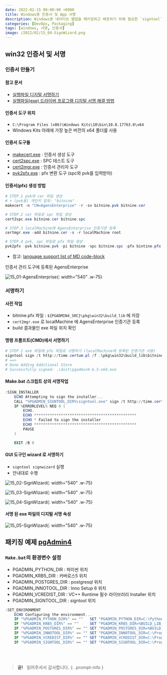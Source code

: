 ```yaml
---
date: 2022-02-15 00:00:00 +0900
title: Windows용 인증서 및 App 서명
description: Windows용 네이티브 웹앱을 패키징하고 배포하기 위해 필요한 `signtool`(개발자 서명)과 `makecert`(서명자 생성)에 대해 `pgAdmin4`를 가지고 작업한 내용을 기록합니다.
categories: [DevOps, Packaging]
tags: [windows, 서명, 인증서]
image: /2022/02/15_04-SignWizard.png
---
```


## win32 인증서 및 서명

### 인증서 만들기

#### 참고 문서

- [실행파일 디지털 서명하기](https://blog.naver.com/remocon33/220244101931)
- [실행파일(exe) 드라이버 프로그램 디지털 서명 해결 방법](https://gogildong.com/65)

#### 인증서 도구 위치

- `C:\Program Files (x86)\Windows Kits\10\bin\10.0.17763.0\x64`
- Windows Kits 아래에 가장 높은 버전의 x64 폴더를 사용

#### 인증서 도구들

- [makecert.exe](https://docs.microsoft.com/ko-kr/windows-hardware/drivers/devtest/makecert) : 인증서 생성 도구
- [cert2spc.exe](https://docs.microsoft.com/ko-kr/dotnet/framework/tools/cert2spc-exe-software-publisher-certificate-test-tool) : SPC 테스트 도구
- [cert2mgr.exe](https://docs.microsoft.com/ko-kr/dotnet/framework/tools/certmgr-exe-certificate-manager-tool) : 인증서 관리자 도구
- [pvk2pfx.exe](https://docs.microsoft.com/ko-kr/windows-hardware/drivers/devtest/pvk2pfx) : pfx 변환 도구 (spc와 pvk를 입력받아)

#### 인증서(pfx) 생성 방법

```powershell
# STEP.1 pvk와 cer 파일 생성
# + (pvk용) 개인키 암호: "bitnine"
makecert -n "CN=AgensEnterprise" -r -sv bitnine.pvk bitnine.cer

# STEP.2 cer 파일로 spc 파일 생성
cert2spc.exe bitnine.cer bitnine.spc

# STEP.3 localMachine에 AgensEnterprise 인증기관 등록
certmgr.exe -add bitnine.cer -s -r localMachine root

# STEP.4 pvk, spc 파일로 pfx 파일 생성
pvk2pfx -pvk bitnine.pvk -pi bitnine -spc bitnine.spc -pfx bintine.pfx
```

- 참고: [language support list of MD code-block](https://rdmd.readme.io/docs/code-blocks#language-support)

인증서 관리 도구에 등록된 AgensEnterprise

![15_01-AgensEnterprise](/2022/02/15_01-AgensEnterprise.png){: width="540" .w-75}

### 서명하기

#### 사전 작업

- bitnine.pfx 파일 : `${PGADMIN4_SRC}\pkg\win32\build_lib` 에 저장
- `cert2mgr.exe` 로 localMachine 에 AgensEnterprise 인증기관 등록
- build 결과물인 exe 파일 위치 확인

#### 명령 프롬프트(CMD)에서 서명하기

```powershell
# STEP.1 exe 파일에 pfx 파일로 서명하기 (localMachine에 등록된 인증기관 사용)
signtool sign /t http://time.certum.pl /f .\pkg\win32\build_lib\bitnine.pfx /p bitnine .\dist\pgadmin4-6.5-x64.exe
# ==>
# Done Adding Additional Store
# Successfully signed: .\dist\pgadmin4-6.5-x64.exe
```

#### Make.bat 스크립트 상의 서명작업

```powershell
:SIGN_INSTALLER
    ECHO Attempting to sign the installer...
    CALL "%PGADMIN_SIGNTOOL_DIR%\signtool.exe" sign /t http://time.certum.pl /f %BUILD_LIB_DIR%\bitnine.pfx /p bitnine "%DISTROOT%\%INSTALLERNAME%"
    IF %ERRORLEVEL% NEQ 0 (
        ECHO.
        ECHO **********************************************
        ECHO * Failed to sign the installer
        ECHO **********************************************
        PAUSE
    )

    EXIT /B 0
```

#### GUI 도구인 wizard 로 서명하기

- `signtool signwizard` 실행
- 안내대로 수행

![15_02-SignWizard](/2022/02/15_02-SignWizard.png){: width="540" .w-75}

![15_03-SignWizard](/2022/02/15_03-SignWizard.png){: width="540" .w-75}

![15_04-SignWizard](/2022/02/15_04-SignWizard.png){: width="540" .w-75}

#### 서명 된 exe 파일의 디지털 서명 속성

![15_05-SignWizard](/2022/02/15_05-SignWizard.png){: width="540" .w-75}

## 패키징 예제 [pgAdmin4](https://github.com/postgres/pgadmin4)

### `Make.bat`의 환경변수 설정

- PGADMIN_PYTHON_DIR : 파이썬 위치
- PGADMIN_KRB5_DIR : 커버로스5 위치
- PGADMIN_POSTGRES_DIR : postgresql 위치
- PGADMIN_INNOTOOL_DIR : Inno Setup 6 위치
- PGADMIN_VCREDIST_DIR : VC++ Runtime 필수 라이브러리 Installer 위치
- PGADMIN_SIGNTOOL_DIR : signtool 위치

```powershell
:SET_ENVIRONMENT
    ECHO Configuring the environment...
    IF "%PGADMIN_PYTHON_DIR%" == ""   SET "PGADMIN_PYTHON_DIR=C:\Python310"
    IF "%PGADMIN_KRB5_DIR%" == ""     SET "PGADMIN_KRB5_DIR=%BUILD_LIB_DIR%\krb5"
    IF "%PGADMIN_POSTGRES_DIR%" == "" SET "PGADMIN_POSTGRES_DIR=%BUILD_LIB_DIR%/postgres"
    IF "%PGADMIN_INNOTOOL_DIR%" == "" SET "PGADMIN_INNOTOOL_DIR=C:\Program Files (x86)\Inno Setup 6"
    IF "%PGADMIN_VCREDIST_DIR%" == "" SET "PGADMIN_VCREDIST_DIR=C:\Program Files (x86)\Microsoft Visual Studio\2017\Professional\VC\Redist\MSVC\14.16.27012"
    IF "%PGADMIN_SIGNTOOL_DIR%" == "" SET "PGADMIN_SIGNTOOL_DIR=C:\Program Files (x86)\Windows Kits\10\bin\10.0.17763.0\x64"
```

&nbsp; <br />
&nbsp; <br />

> **끝!** &nbsp; 읽어주셔서 감사합니다.
{: .prompt-info }
